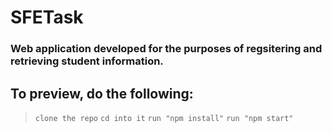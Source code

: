 # SFETask

### Web application developed for the purposes of regsitering and retrieving student information.

## To preview, do the following:
> `clone the repo`
> `cd into it`
> `run "npm install"`
> `run "npm start"`